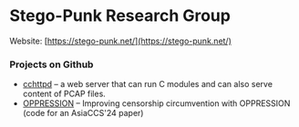 # Stego-Punk Research Group

Website: [https://stego-punk.net/](https://stego-punk.net/)

### Projects on Github

- [cchttpd](https://github.com/Stego-Punk-Lab/cchttpd/) – a web server that can run C modules and can also serve content of PCAP files.
- [OPPRESSION](https://github.com/Stego-Punk-Lab/OPPRESSION) – Improving censorship circumvention with OPPRESSION (code for an AsiaCCS'24 paper)
